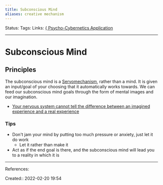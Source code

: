 ```yaml
---
title: Subconscious Mind
aliases: creative mechanism
---
```

Status:
Tags:
Links: [{ Psycho-Cybernetics Application](out/-psycho-cybernetics-application.md)
___

# Subconscious Mind

## Principles
The subconscious mind is a [Servomechanism](out/servomechanism.md), rather than a mind. It is given an input/goal of your choosing that it automatically works towards. We can feed our subconscious mind goals through the form of mental images and our imagination.
- [Your nervous system cannot tell the difference between an imagined experience and a real experience](out/your-nervous-system-cannot-tell-the-difference-between-an-imagined-experience-and-a-real-experience.md)

### Tips
- Don't jam your mind by putting too much pressure or anxiety, just let it do work
	- Let it rather than make it
- Act as if the end goal is there, and the subconscious mind will lead you to a reality in which it is
___
References:

Created:: 2022-02-20 19:54

